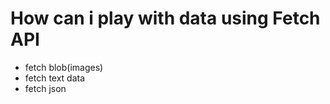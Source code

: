# How can i play with data using Fetch API


- fetch blob(images) 
- fetch text data 
- fetch json 
